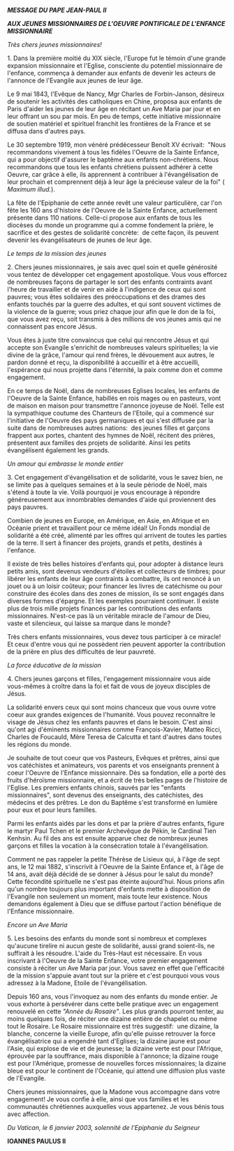 ***MESSAGE DU PAPE JEAN-PAUL II***

***AUX JEUNES MISSIONNAIRES DE L'OEUVRE PONTIFICALE DE L'ENFANCE MISSIONNAIRE***

*Très chers jeunes missionnaires!*

1. Dans la première moitié du XIX siècle, l'Europe fut le témoin d'une grande expansion missionnaire et l'Eglise, consciente du potentiel missionnaire de l'enfance, commença à demander aux enfants de devenir les acteurs de l'annonce de l'Evangile aux jeunes de leur âge.

Le 9 mai 1843, l'Evêque de Nancy, Mgr Charles de Forbin-Janson, désireux de soutenir les activités des catholiques en Chine, proposa aux enfants de Paris d'aider les jeunes de leur âge en récitant un Ave Maria par jour et en leur offrant un sou par mois. En peu de temps, cette initiative missionnaire de soutien matériel et spirituel franchit les frontières de la France et se diffusa dans d'autres pays.

Le 30 septembre 1919, mon vénéré prédécesseur Benoît XV écrivait:  "Nous recommandons vivement à tous les fidèles l'Oeuvre de la Sainte Enfance, qui a pour objectif d'assurer le baptême aux enfants non-chrétiens. Nous recommandons que tous les enfants chrétiens puissent adhérer à cette Oeuvre, car grâce à elle, ils apprennent à contribuer à l'évangélisation de leur prochain et comprennent déjà à leur âge la précieuse valeur de la foi" ( *Maximum illud.*).

La fête de l'Epiphanie de cette année revêt une valeur particulière, car l'on fête les 160 ans d'histoire de l'Oeuvre de la Sainte Enfance, actuellement présente dans 110 nations. Celle-ci propose aux enfants de tous les diocèses du monde un programme qui a comme fondement la prière, le sacrifice et des gestes de solidarité concrète:  de cette façon, ils peuvent devenir les évangélisateurs de jeunes de leur âge.

*Le temps de la mission des jeunes*

2. Chers jeunes missionnaires, je sais avec quel soin et quelle générosité vous tentez de développer cet engagement apostolique. Vous vous efforcez de nombreuses façons de partager le sort des enfants contraints avant l'heure de travailler et de venir en aide à l'indigence de ceux qui sont pauvres; vous êtes solidaires des préoccupations et des drames des enfants touchés par la guerre des adultes, et qui sont souvent victimes de la violence de la guerre; vous priez chaque jour afin que le don de la foi, que vous avez reçu, soit transmis à des millions de vos jeunes amis qui ne connaissent pas encore Jésus.

Vous êtes à juste titre convaincus que celui qui rencontre Jésus et qui accepte son Evangile s'enrichit de nombreuses valeurs spirituelles; la vie divine de la grâce, l'amour qui rend frères, le dévouement aux autres, le pardon donné et reçu, la disponibilité à accueillir et à être accueilli, l'espérance qui nous projette dans l'éternité, la paix comme don et comme engagement.

En ce temps de Noël, dans de nombreuses Eglises locales, les enfants de l'Oeuvre de la Sainte Enfance, habillés en rois mages ou en pasteurs, vont de maison en maison pour transmettre l'annonce joyeuse de Noël. Telle est la sympathique coutume des Chanteurs de l'Etoile, qui a commencé sur l'initiative de l'Oeuvre des pays germaniques et qui s'est diffusée par la suite dans de nombreuses autres nations:  des jeunes filles et garçons frappent aux portes, chantent des hymnes de Noël, récitent des prières, présentent aux familles des projets de solidarité. Ainsi les petits évangélisent également les grands.

*Un amour qui embrasse le monde entier*

3. Cet engagement d'évangélisation et de solidarité, vous le savez bien, ne se limite pas à quelques semaines et à la seule période de Noël, mais s'étend à toute la vie. Voilà pourquoi je vous encourage à répondre généreusement aux innombrables demandes d'aide qui proviennent des pays pauvres.

Combien de jeunes en Europe, en Amérique, en Asie, en Afrique et en Océanie prient et travaillent pour ce même idéal! Un Fonds mondial de solidarité a été créé, alimenté par les offres qui arrivent de toutes les parties de la terre. Il sert à financer des projets, grands et petits, destinés à l'enfance.

Il existe de très belles histoires d'enfants qui, pour adopter à distance leurs petits amis, sont devenus vendeurs d'étoiles et collecteurs de timbres; pour libérer les enfants de leur âge contraints à combattre, ils ont renoncé à un jouet ou à un loisir coûteux; pour financer les livres de catéchisme ou pour construire des écoles dans des zones de mission, ils se sont engagés dans diverses formes d'épargne. Et les exemples pourraient continuer. Il existe plus de trois mille projets financés par les contributions des enfants missionnaires. N'est-ce pas là un véritable miracle de l'amour de Dieu, vaste et silencieux, qui laisse sa marque dans le monde?

Très chers enfants missionnaires, vous devez tous participer à ce miracle! Et ceux d'entre vous qui ne possèdent rien peuvent apporter la contribution de la prière en plus des difficultés de leur pauvreté.

*La force éducative de la mission*

4. Chers jeunes garçons et filles, l'engagement missionnaire vous aide vous-mêmes à croître dans la foi et fait de vous de joyeux disciples de Jésus.

La solidarité envers ceux qui sont moins chanceux que vous ouvre votre coeur aux grandes exigences de l'humanité. Vous pouvez reconnaître le visage de Jésus chez les enfants pauvres et dans le besoin. C'est ainsi qu'ont agi d'éminents missionnaires comme François-Xavier, Matteo Ricci, Charles de Foucauld, Mère Teresa de Calcutta et tant d'autres dans toutes les régions du monde.

Je souhaite de tout coeur que vos Pasteurs, Evêques et prêtres, ainsi que vos catéchistes et animateurs, vos parents et vos enseignants prennent à coeur l'Oeuvre de l'Enfance missionnaire. Dès sa fondation, elle a porté des fruits d'héroïsme missionnaire, et a écrit de très belles pages de l'histoire de l'Eglise. Les premiers enfants chinois, sauvés par les "enfants missionnaires", sont devenus des enseignants, des catéchistes, des médecins et des prêtres. Le don du Baptême s'est transformé en lumière pour eux et pour leurs familles.

Parmi les enfants aidés par les dons et par la prière d'autres enfants, figure le martyr Paul Tchen et le premier Archevêque de Pékin, le Cardinal Tien Kenhsin. Au fil des ans est ensuite apparue chez de nombreux jeunes garçons et filles la vocation à la consécration totale à l'évangélisation.

Comment ne pas rappeler la petite Thérèse de Lisieux qui, à l'âge de sept ans, le 12 mai 1882, s'inscrivit à l'Oeuvre de la Sainte Enfance et, à l'âge de 14 ans, avait déjà décidé de se donner à Jésus pour le salut du monde? Cette fécondité spirituelle ne s'est pas éteinte aujourd'hui. Nous prions afin qu'un nombre toujours plus important d'enfants mette à disposition de l'Evangile non seulement un moment, mais toute leur existence. Nous demandons également à Dieu que se diffuse partout l'action bénéfique de l'Enfance missionnaire.

*Encore un Ave Maria*

5. Les besoins des enfants du monde sont si nombreux et complexes qu'aucune tirelire ni aucun geste de solidarité, aussi grand soient-ils, ne suffirait à les résoudre. L'aide du Très-Haut est nécessaire. En vous inscrivant à l'Oeuvre de la Sainte Enfance, votre premier engagement consiste à réciter un Ave Maria par jour. Vous savez en effet que l'efficacité de la mission s'appuie avant tout sur la prière et c'est pourquoi vous vous adressez à la Madone, Etoile de l'évangélisation.

Depuis 160 ans, vous l'invoquez au nom des enfants du monde entier. Je vous exhorte à persévérer dans cette belle pratique avec un engagement renouvelé en cette *"Année du Rosaire"*. Les plus grands pourront tenter, au moins quelques fois, de réciter une dizaine entière de chapelet ou même tout le Rosaire. Le Rosaire missionnaire est très suggestif:  une dizaine, la blanche, concerne la vieille Europe, afin qu'elle puisse retrouver la force évangélisatrice qui a engendré tant d'Eglises; la dizaine jaune est pour l'Asie, qui explose de vie et de jeunesse; la dizaine verte est pour l'Afrique, éprouvée par la souffrance, mais disponible à l'annonce; la dizaine rouge est pour l'Amérique, promesse de nouvelles forces missionnaires; la dizaine bleue est pour le continent de l'Océanie, qui attend une diffusion plus vaste de l'Evangile.

Chers jeunes missionnaires, que la Madone vous accompagne dans votre engagement! Je vous confie à elle, ainsi que vos familles et les communautés chrétiennes auxquelles vous appartenez. Je vous bénis tous avec affection.

*Du Vatican, le 6 janvier 2003, solennité de l'Epiphanie du Seigneur*

**IOANNES PAULUS II**